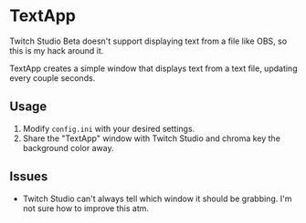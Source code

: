 # TextApp

Twitch Studio Beta doesn't support displaying text from a file like OBS, so this is my hack around it.

TextApp creates a simple window that displays text from a text file, updating every couple seconds.

## Usage

1. Modify `config.ini` with your desired settings.
2. Share the "TextApp" window with Twitch Studio and chroma key the background color away.

## Issues

* Twitch Studio can't always tell which window it should be grabbing. I'm not sure how to improve this atm.
